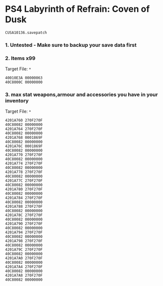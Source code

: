# PS4 Labyrinth of Refrain: Coven of Dusk

`CUSA10136.savepatch`

### 1. Untested - Make sure to backup your save data first
### 2. Items x99

Target File: `*`

```
40010E3A 00000063
40C8000C 00000000
```

### 3. max stat weapons,armour and accessories you have in your inventory

Target File: `*`

```
4201A760 270F270F
40C80082 00000000
4201A764 270F270F
40C80082 00000000
4201A768 0001869F
40C80082 00000000
4201A76C 0001869F
40C80082 00000000
4201A770 270F270F
40C80082 00000000
4201A774 270F270F
40C80082 00000000
4201A778 270F270F
40C80082 00000000
4201A77C 270F270F
40C80082 00000000
4201A780 270F270F
40C80082 00000000
4201A784 270F270F
40C80082 00000000
4201A788 270F270F
40C80082 00000000
4201A78C 270F270F
40C80082 00000000
4201A790 270F270F
40C80082 00000000
4201A794 270F270F
40C80082 00000000
4201A798 270F270F
40C80082 00000000
4201A79C 270F270F
40C80082 00000000
4201A7A0 270F270F
40C80082 00000000
4201A7A4 270F270F
40C80082 00000000
4201A7A8 270F270F
40C80082 00000000
```

